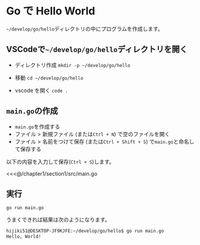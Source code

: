 # Go で Hello World

`~/develop/go/hello`ディレクトリの中にプログラムを作成します。

## VSCodeで`~/develop/go/hello`ディレクトリを開く
- ディレクトリ作成
`mkdir -p ~/develop/go/hello`

- 移動
`cd ~/develop/go/hello`

- vscode を開く
`code .`


## `main.go`の作成

- `main.go`を作成する
- ファイル > 新規ファイル (または``Ctrl + N``)  で空のファイルを開く
- ファイル > 名前をつけて保存 (または``Ctrl + Shift + S``) で`main.go`と命名して保存する

以下の内容を入力して保存(`Ctrl + S`)します。

<<<@/chapter1/section1/src/main.go

## 実行

`go run main.go`

うまくできれば結果は次のようになります。
```bash
hijiki51@DESKTOP-JF9KJFE:~/develop/go/hello$ go run main.go
Hello, World!
```
